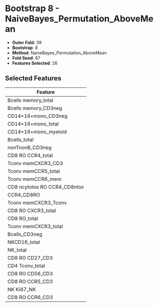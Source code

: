 # Bootstrap 8 - NaiveBayes_Permutation_AboveMean

- **Outer Fold**: 39
- **Bootstrap**: 8
- **Method**: NaiveBayes_Permutation_AboveMean
- **Fold Seed**: 87
- **Features Selected**: 26

## Selected Features

| Feature |
|---------|
| Bcells memory_total |
| Bcells memory_CD3neg |
| CD14+16+mono_CD3neg |
| CD14+16+mono_total |
| CD14+16+mono_myeloid |
| Bcells_total |
| nonTnonB_CD3neg |
| CD8 RO CCR4_total |
| Tconv memCXCR3_CD3 |
| Tconv memCCR5_total |
| Tconv memCCR6_mem |
| CD8 ncytotox RO CCR4_CD8ntox |
| CCR4_CD8RO |
| Tconv memCXCR3_Tconv |
| CD8 RO CXCR3_total |
| CD8 RO_total |
| Tconv memCXCR3_total |
| Bcells_CD3neg |
| NKCD16_total |
| NK_total |
| CD8 RO CD27_CD3 |
| CD4 Tconv_total |
| CD8 RO CD56_CD3 |
| CD8 RO CCR5_CD3 |
| NK Ki67_NK |
| CD8 RO CCR6_CD3 |

